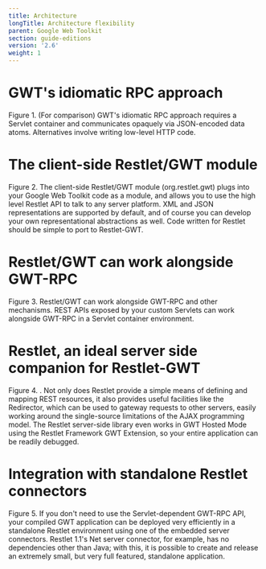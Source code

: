 ```yaml
---
title: Architecture
longTitle: Architecture flexibility
parent: Google Web Toolkit
section: guide-editions
version: '2.6'
weight: 1
---
```

# GWT's idiomatic RPC approach

Figure 1. (For comparison)  GWT's idiomatic RPC approach requires a
Servlet container and communicates opaquely via JSON-encoded data
atoms.  Alternatives involve writing low-level HTTP code.

# The client-side Restlet/GWT module

Figure 2.  The client-side Restlet/GWT module (org.restlet.gwt) plugs
into your Google Web Toolkit code as a module, and allows you to use the
high level Restlet API to talk to any server platform.  XML and JSON
representations are supported by default, and of course you can develop
your own representational abstractions as well.  Code written for
Restlet should be simple to port to Restlet-GWT.

# Restlet/GWT can work alongside GWT-RPC

Figure 3. Restlet/GWT can work alongside GWT-RPC and other mechanisms. 
REST APIs exposed by your custom Servlets can work alongside GWT-RPC in
a Servlet container environment.

# Restlet, an ideal server side companion for Restlet-GWT

Figure 4. .  Not only does Restlet provide a simple means of defining
and mapping REST resources, it also provides useful facilities like the
Redirector, which can be used to gateway requests to other servers,
easily working around the single-source limitations of the AJAX
programming model.  The Restlet server-side library even works in GWT
Hosted Mode using the Restlet Framework GWT Extension, so your entire application
can be readily debugged.

# Integration with standalone Restlet connectors

Figure 5.  If you don't need to use the Servlet-dependent GWT-RPC API,
your compiled GWT application can be deployed very efficiently in a
standalone Restlet environment using one of the embedded server
connectors.  Restlet 1.1's Net server connector, for example, has no
dependencies other than Java; with this, it is possible to create and
release an extremely small, but very full featured, standalone
application.
